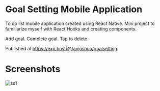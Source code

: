 # Goal Setting Mobile Application
To do list mobile application created using React Native. 
Mini project to familiarize myself with React Hooks and creating components.

Add goal. Complete goal. Tap to delete.

Published at https://exp.host/@tanjoshua/goalsetting

# Screenshots
![ss1](https://i.ibb.co/s5B5sR8/Whats-App-Image-2020-04-26-at-17-18-20.jpg)

